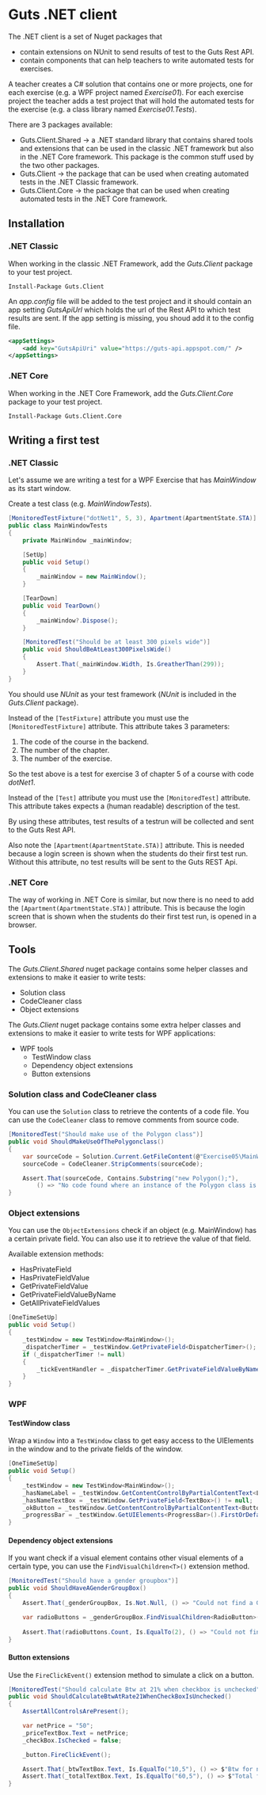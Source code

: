 # Guts .NET client
The .NET client is a set of Nuget packages that 
- contain extensions on NUnit to send results of test to the Guts Rest API.
- contain components that can help teachers to write automated tests for exercises.

A teacher creates a C# solution that contains one or more projects, one for each exercise (e.g. a WPF project named *Exercise01*).
For each exercise project the teacher adds a test project that will hold the automated tests for the exercise (e.g. a class library named *Exercise01.Tests*).

There are 3 packages available:
* Guts.Client.Shared -> a .NET standard library that contains shared tools and extensions that can be used in the classic .NET framework but also in the .NET Core framework. This package is the common stuff used by the two other packages.
* Guts.Client -> the package that can be used when creating automated tests in the .NET Classic framework.
* Guts.Client.Core -> the package that can be used when creating automated tests in the .NET Core framework.

## Installation
### .NET Classic
When working in the classic .NET Framework, add the *Guts.Client* package to your test project.
```
Install-Package Guts.Client
```
An *app.config* file will be added to the test project and it should contain an app setting *GutsApiUrl* which holds the url of the Rest API to which test results are sent.
If the app setting is missing, you shoud add it to the config file.

```xml
<appSettings>
    <add key="GutsApiUri" value="https://guts-api.appspot.com/" />
</appSettings>
```
### .NET Core
When working in the .NET Core Framework, add the *Guts.Client.Core* package to your test project.
```
Install-Package Guts.Client.Core
```

## Writing a first test
### .NET Classic
Let's assume we are writing a test for a WPF Exercise that has *MainWindow* as its start window.

Create a test class (e.g. *MainWindowTests*).

```csharp
[MonitoredTestFixture("dotNet1", 5, 3), Apartment(ApartmentState.STA)]
public class MainWindowTests
{
    private MainWindow _mainWindow;

    [SetUp]
    public void Setup()
    {
        _mainWindow = new MainWindow();
    }

    [TearDown]
    public void TearDown()
    {
        _mainWindow?.Dispose();
    }

    [MonitoredTest("Should be at least 300 pixels wide")]
    public void ShouldBeAtLeast300PixelsWide()
    {
        Assert.That(_mainWindow.Width, Is.GreatherThan(299));
    }
}
```

You should use *NUnit* as your test framework (*NUnit* is included in the *Guts.Client* package).

Instead of the `[TestFixture]` attribute you must use the `[MonitoredTestFixture]` attribute.
This attribute takes 3 parameters:
1. The code of the course in the backend.
2. The number of the chapter.
3. The number of the exercise.

So the test above is a test for exercise 3 of chapter 5 of a course with code *dotNet1*.

Instead of the `[Test]` attribute you must use the `[MonitoredTest]` attribute.
This attribute takes expects a (human readable) description of the test.

By using these attributes, test results of a testrun will be collected and sent to the Guts Rest API.

Also note the `[Apartment(ApartmentState.STA)]` attribute. This is needed because a login screen is shown when the students do their first test run.
Without this attribute, no test results will be sent to the Guts REST Api.

### .NET Core
The way of working in .NET Core is similar, but now there is no need to add the `[Apartment(ApartmentState.STA)]` attribute.
This is because the login screen that is shown when the students do their first test run, is opened in a browser.

## Tools
The *Guts.Client.Shared* nuget package contains some helper classes and extensions to make it easier to write tests:
- Solution class
- CodeCleaner class
- Object extensions

The *Guts.Client* nuget package contains some extra helper classes and extensions to make it easier to write tests for WPF applications:
- WPF tools
  - TestWindow class
  - Dependency object extensions
  - Button extensions

### Solution class and CodeCleaner class
You can use the `Solution` class to retrieve the contents of a code file.
You can use the `CodeCleaner` class to remove comments from source code.

```csharp
[MonitoredTest("Should make use of the Polygon class")]
public void ShouldMakeUseOfThePolygonclass()
{
    var sourceCode = Solution.Current.GetFileContent(@"Exercise05\MainWindow.xaml.cs");
    sourceCode = CodeCleaner.StripComments(sourceCode);

    Assert.That(sourceCode, Contains.Substring("new Polygon();"), 
        () => "No code found where an instance of the Polygon class is created.");
}
```

### Object extensions
You can use the `ObjectExtensions` check if an object (e.g. MainWindow) has a certain private field.
You can also use it to retrieve the value of that field.

Available extension methods:
- HasPrivateField
- HasPrivateFieldValue
- GetPrivateFieldValue
- GetPrivateFieldValueByName
- GetAllPrivateFieldValues

```csharp
[OneTimeSetUp]
public void Setup()
{
    _testWindow = new TestWindow<MainWindow>();
    _dispatcherTimer = _testWindow.GetPrivateField<DispatcherTimer>();
    if (_dispatcherTimer != null)
    {
        _tickEventHandler = _dispatcherTimer.GetPrivateFieldValueByName<EventHandler>(nameof(DispatcherTimer.Tick));
    }
}
```

### WPF

#### TestWindow class
Wrap a `Window` into a `TestWindow` class to get easy access to the UIElements in the window and to the private fields of the window.

```csharp
[OneTimeSetUp]
public void Setup()
{
    _testWindow = new TestWindow<MainWindow>();
    _hasNameLabel = _testWindow.GetContentControlByPartialContentText<Label>("naam") != null;
    _hasNameTextBox = _testWindow.GetPrivateField<TextBox>() != null;
    _okButton = _testWindow.GetContentControlByPartialContentText<Button>("ok");
    _progressBar = _testWindow.GetUIElements<ProgressBar>().FirstOrDefault();
}
```

#### Dependency object extensions
If you want check if a visual element contains other visual elements of a certain type, you can use the `FindVisualChildren<T>()` extension method.

```csharp
[MonitoredTest("Should have a gender groupbox")]
public void ShouldHaveAGenderGroupBox()
{
    Assert.That(_genderGroupBox, Is.Not.Null, () => "Could not find a GroupBox control with header 'Geslacht'");

    var radioButtons = _genderGroupBox.FindVisualChildren<RadioButton>().ToList();
    
    Assert.That(radioButtons.Count, Is.EqualTo(2), () => "Could not find 2 RadioButtons within the gender groupbox");
}
```

#### Button extensions
Use the `FireClickEvent()` extension method to simulate a click on a button.

```csharp
[MonitoredTest("Should calculate Btw at 21% when checkbox is unchecked")]
public void ShouldCalculateBtwAtRate21WhenCheckBoxIsUnchecked()
{
    AssertAllControlsArePresent();

    var netPrice = "50";
    _priceTextBox.Text = netPrice;
    _checkBox.IsChecked = false;

    _button.FireClickEvent();

    Assert.That(_btwTextBox.Text, Is.EqualTo("10,5"), () => $"Btw for net price of '{netPrice}' is not correct");
    Assert.That(_totalTextBox.Text, Is.EqualTo("60,5"), () => $"Total for net price of '{netPrice}' is not correct");
}
```

